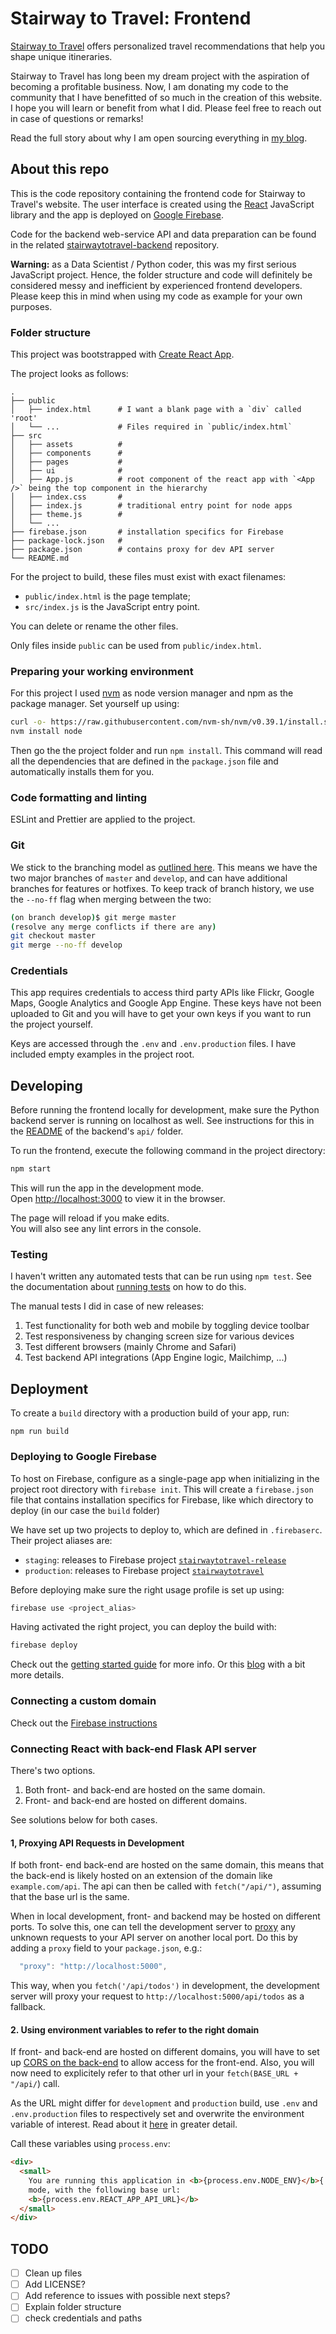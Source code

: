 # Stairway to Travel: Frontend

[Stairway to Travel](https://stairwaytotravel.com/) offers personalized travel
recommendations that help you shape unique itineraries.

Stairway to Travel has long been my dream project with the aspiration of
becoming a profitable business. Now, I am donating my code to the community
that I have benefitted of so much in the creation of this website. I hope you
will learn or benefit from what I did. Please feel free to reach out in case
of questions or remarks!

Read the full story about why I am open sourcing everything in
[my blog](https://stairwaytotravel.com/blog/why-open-source-and-lessons-learned).

## About this repo

This is the code repository containing the frontend code for Stairway to
Travel's website. The user interface is created using the
[React](https://reactjs.org/) JavaScript library and the app is deployed on
[Google Firebase](https://firebase.google.com/).

Code for the backend web-service API and data preparation can be found in the
related
[stairwaytotravel-backend](https://github.com/stevennooijen/stairwaytotravel-backend)
repository.

**Warning:** as a Data Scientist / Python coder, this was my first serious
JavaScript project. Hence, the folder structure and code will definitely be
considered messy and inefficient by experienced frontend developers. Please
keep this in mind when using my code as example for your own purposes.

### Folder structure

This project was bootstrapped with
[Create React App](https://github.com/facebookincubator/create-react-app).

The project looks as follows:

    .
    ├── public
    │   ├── index.html      # I want a blank page with a `div` called 'root'
    │   └── ...             # Files required in `public/index.html`
    ├── src
    │   ├── assets          #
    │   ├── components      #
    │   ├── pages           #
    │   ├── ui              #
    │   ├── App.js          # root component of the react app with `<App />` being the top component in the hierarchy
    │   ├── index.css       #
    │   ├── index.js        # traditional entry point for node apps
    │   ├── theme.js        #
    │   └── ...
    ├── firebase.json       # installation specifics for Firebase
    ├── package-lock.json   #
    ├── package.json        # contains proxy for dev API server
    └── README.md

For the project to build, these files must exist with exact filenames:

- `public/index.html` is the page template;
- `src/index.js` is the JavaScript entry point.

You can delete or rename the other files.

Only files inside `public` can be used from `public/index.html`.

### Preparing your working environment

For this project I used [nvm](https://github.com/nvm-sh/nvm) as node version
manager and npm as the package manager. Set yourself up using:

```bash
curl -o- https://raw.githubusercontent.com/nvm-sh/nvm/v0.39.1/install.sh | bash
nvm install node
```

Then go the the project folder and run `npm install`. This command will read all
the dependencies that are defined in the `package.json` file and automatically
installs them for you.

### Code formatting and linting

ESLint and Prettier are applied to the project.

### Git

We stick to the branching model as
[outlined here](https://nvie.com/posts/a-successful-git-branching-model/).
This means we have the two major branches of `master` and `develop`, and can
have additional branches for features or hotfixes. To keep track of branch
history, we use the `--no-ff` flag when merging between the two:

```bash
(on branch develop)$ git merge master
(resolve any merge conflicts if there are any)
git checkout master
git merge --no-ff develop
```

### Credentials

This app requires credentials to access third party APIs like Flickr,
Google Maps, Google Analytics and Google App Engine. These keys have not
been uploaded to Git and you will have to get your own keys if you want
to run the project yourself.

Keys are accessed through the `.env` and `.env.production` files. I have
included empty examples in the project root.

## Developing

Before running the frontend locally for development, make sure the Python
backend server is running on localhost as well. See instructions for this in
the
[README](https://github.com/stevennooijen/stairwaytotravel-backend/tree/master/api#1-about-flask)
of the backend's `api/` folder.

To run the frontend, execute the following command in the project directory:

```bash
npm start
```

This will run the app in the development mode.<br>
Open [http://localhost:3000](http://localhost:3000) to view it in the browser.

The page will reload if you make edits.<br>
You will also see any lint errors in the console.

### Testing

I haven't written any automated tests that can be run using `npm test`.
See the documentation about [running tests](#running-tests) on how to do this.

The manual tests I did in case of new releases:

1. Test functionality for both web and mobile by toggling device toolbar
2. Test responsiveness by changing screen size for various devices
3. Test different browsers (mainly Chrome and Safari)
4. Test backend API integrations (App Engine logic, Mailchimp, ...)

## Deployment

To create a `build` directory with a production build of your app, run:

```
npm run build
```

### Deploying to Google Firebase

To host on Firebase, configure as a single-page app when initializing in the
project root directory with `firebase init`. This will create a
`firebase.json` file that contains installation specifics for Firebase, like
which directory to deploy (in our case the `build` folder)

We have set up two projects to deploy to, which are defined in `.firebaserc`.
Their project aliases are:

- `staging`: releases to Firebase project
  [`stairwaytotravel-release`](https://stairwaytotravel-release.web.app/)
- `production`: releases to Firebase project
  [`stairwaytotravel`](https://stairwaytotravel.com/)

Before deploying make sure the right usage profile is set up using:

```bash
firebase use <project_alias>
```

Having activated the right project, you can deploy the build with:

```bash
firebase deploy
```

Check out the
[getting started guide](https://firebase.google.com/docs/hosting/quickstart)
for more info. Or this
[blog](https://www.robinwieruch.de/firebase-deploy-react-js/) with a bit
more details.

### Connecting a custom domain

Check out the
[Firebase instructions](https://firebase.google.com/docs/hosting/custom-domain)

### Connecting React with back-end Flask API server

There's two options.

1. Both front- and back-end are hosted on the same domain.
2. Front- and back-end are hosted on different domains.

See solutions below for both cases.

#### 1, Proxying API Requests in Development

If both front- end back-end are hosted on the same domain, this means that the back-end is likely hosted on an extension of the domain like `example.com/api`. The api can then be called with `fetch("/api/")`, assuming that the base url is the same.

When in local development, front- and backend may be hosted on different ports. To solve this, one can tell the development server to [proxy](https://facebook.github.io/create-react-app/docs/proxying-api-requests-in-development) any unknown requests to your API server on another local port. Do this by adding a `proxy` field to your `package.json`, e.g.:

```js
  "proxy": "http://localhost:5000",
```

This way, when you `fetch('/api/todos')` in development, the development server will proxy your request to `http://localhost:5000/api/todos` as a fallback.

#### 2. Using environment variables to refer to the right domain

If front- and back-end are hosted on different domains, you will have to set up
[CORS on the back-end](https://github.com/stevennooijen/stairwaytotravel-backend/tree/master/api#cors-support)
to allow access for the front-end. Also, you will now need to explicitely refer
to that other url in your `fetch(BASE_URL + "/api/`) call.

As the URL might differ for `development` and `production` build, use `.env` and `.env.production` files to respectively set and overwrite the environment variable of interest. Read about it [here](https://facebook.github.io/create-react-app/docs/adding-custom-environment-variables) in greater detail.

Call these variables using `process.env`:

```html
<div>
  <small>
    You are running this application in <b>{process.env.NODE_ENV}</b>{' '}
    mode, with the following base url:
    <b>{process.env.REACT_APP_API_URL}</b>
  </small>
</div>
```

## TODO

- [ ] Clean up files
- [ ] Add LICENSE?
- [ ] Add reference to issues with possible next steps?
- [ ] Explain folder structure
- [ ] check credentials and paths
